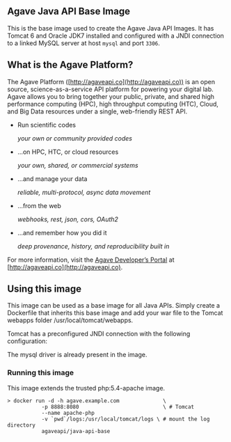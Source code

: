 ## Agave Java API Base Image

This is the base image used to create the Agave Java API Images. It has Tomcat 6 and Oracle JDK7 installed and configured with a JNDI connection to a linked MySQL server at host `mysql` and port `3306`.

## What is the Agave Platform?

The Agave Platform ([http://agaveapi.co](http://agaveapi.co)) is an open source, science-as-a-service API platform for powering your digital lab. Agave allows you to bring together your public, private, and shared high performance computing (HPC), high throughput computing (HTC), Cloud, and Big Data resources under a single, web-friendly REST API.

* Run scientific codes

  *your own or community provided codes*

* ...on HPC, HTC, or cloud resources

  *your own, shared, or commercial systems*

* ...and manage your data

  *reliable, multi-protocol, async data movement*

* ...from the web

  *webhooks, rest, json, cors, OAuth2*

* ...and remember how you did it

  *deep provenance, history, and reproducibility built in*

For more information, visit the [Agave Developer’s Portal](http://agaveapi.co) at [http://agaveapi.co](http://agaveapi.co).


## Using this image

This image can be used as a base image for all Java APIs. Simply create a Dockerfile that inherits this base image and add your war file to the Tomcat webapps folder /usr/local/tomcat/webapps.

Tomcat has a preconfigured JNDI connection with the following configuration:

  <Resource name="jdbc/iplant_io"
        auth="Container"
        type="javax.sql.DataSource"
        factory="org.apache.tomcat.dbcp.dbcp.BasicDataSourceFactory"
        removeAbandoned="true"
        removeAbandonedTimeout="30"
        validationQuery="SELECT 1"
        loginTimeout="10"
        maxActive="30"
        maxIdle="5"
        maxWait="5000"
        timeBetweenEvictionRunsMillis="60000"
        poolPreparedStatements="true"
        username="agaveuser"
        password="password"
        driverClassName="com.mysql.jdbc.Driver"
        url="jdbc:mysql://mysql:3306/agave-api?zeroDateTimeBehavior=convertToNull&amp;sessionVariables=FOREIGN_KEY_CHECKS=0&amp;relaxAutoCommit=true"
        useUnicode="true"
        characterEncoding="utf-8"
        characterSetResults="utf8"/>

The mysql driver is already present in the image.


### Running this image

This image extends the trusted php:5.4-apache image.

    > docker run -d -h agave.example.com         	  \
               -p 8888:8080                   		  \ # Tomcat
               --name apache-php
               -v `pwd`/logs:/usr/local/tomcat/logs \ # mount the log directory
               agaveapi/java-api-base
